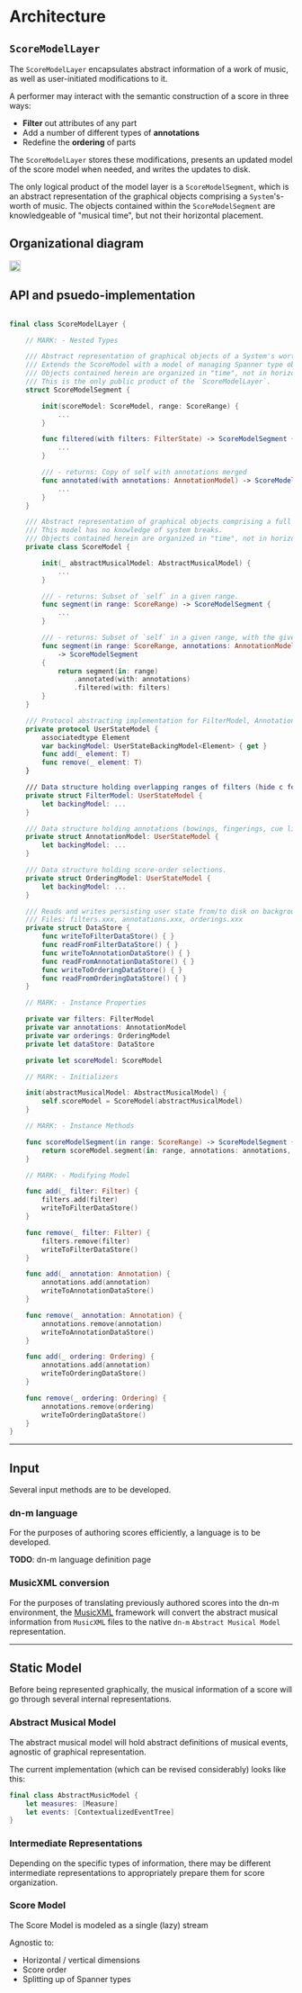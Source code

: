 # Architecture

## `ScoreModelLayer`

The `ScoreModelLayer` encapsulates abstract information of a work of music, as well as user-initiated modifications to it.

A performer may interact with the semantic construction of a score in three ways:

- **Filter** out attributes of any part
- Add a number of different types of **annotations**
- Redefine the **ordering** of parts

The `ScoreModelLayer` stores these modifications, presents an updated model of the score model when needed, and writes the updates to disk.

The only logical product of the model layer is a `ScoreModelSegment`, which is an abstract representation of the graphical objects comprising a `System`'s-worth of music. The objects contained within the `ScoreModelSegment` are knowledgeable of "musical time", but not their horizontal placement.

## Organizational diagram

<img src="img/ScoreModelLayer.png" alt="ScoreModelLayer" style="width: 20px;"/>

## API and psuedo-implementation

```Swift

final class ScoreModelLayer {

    // MARK: - Nested Types

    /// Abstract representation of graphical objects of a System's worth of music.
    /// Extends the ScoreModel with a model of managing Spanner type objects over System-breaks.
    /// Objects contained herein are organized in "time", not in horizontal space.
    /// This is the only public product of the `ScoreModelLayer`.
    struct ScoreModelSegment {

    	init(scoreModel: ScoreModel, range: ScoreRange) {
    		...
    	}

    	func filtered(with filters: FilterState) -> ScoreModelSegment {
    		...
    	}

    	/// - returns: Copy of self with annotations merged
        func annotated(with annotations: AnnotationModel) -> ScoreModelSegment {
            ...
        }
    }

    /// Abstract representation of graphical objects comprising a full score.
    /// This model has no knowledge of system breaks.
    /// Objects contained herein are organized in "time", not in horizontal space.
    private class ScoreModel {

        init(_ abstractMusicalModel: AbstractMusicalModel) {
            ...
        }

		/// - returns: Subset of `self` in a given range.
        func segment(in range: ScoreRange) -> ScoreModelSegment {
        	...
        }

        /// - returns: Subset of `self` in a given range, with the given `annotations` merged.
        func segment(in range: ScoreRange, annotations: AnnotationModel, filters: FilterModel) 
        	-> ScoreModelSegment 
        {
            return segment(in: range)
            	.annotated(with: annotations)
            	.filtered(with: filters)
        }
    }

    /// Protocol abstracting implementation for FilterModel, AnnotationModel, and OrderingModel.
    private protocol UserStateModel {
    	associatedtype Element
    	var backingModel: UserStateBackingModel<Element> { get }
    	func add(_ element: T)
    	func remove(_ element: T)
    }

    /// Data structure holding overlapping ranges of filters (hide c for a:b in (t0,t1)).
    private struct FilterModel: UserStateModel {
        let backingModel: ...
    }

    /// Data structure holding annotations (bowings, fingerings, cue links).
    private struct AnnotationModel: UserStateModel {
        let backingModel: ...
    }

	/// Data structure holding score-order selections.
    private struct OrderingModel: UserStateModel {
    	let backingModel: ...
    }

    /// Reads and writes persisting user state from/to disk on background thread.
    /// Files: filters.xxx, annotations.xxx, orderings.xxx
    private struct DataStore {
        func writeToFilterDataStore() { }
        func readFromFilterDataStore() { }
        func writeToAnnotationDataStore() { }
        func readFromAnnotationDataStore() { }
        func writeToOrderingDataStore() { }
        func readFromOrderingDataStore() { }
    }

    // MARK: - Instance Properties

    private var filters: FilterModel
    private var annotations: AnnotationModel
    private var orderings: OrderingModel
    private let dataStore: DataStore

    private let scoreModel: ScoreModel 

    // MARK: - Initializers

    init(abstractMusicalModel: AbstractMusicalModel) {
        self.scoreModel = ScoreModel(abstractMusicalModel)
    }

    // MARK: - Instance Methods

    func scoreModelSegment(in range: ScoreRange) -> ScoreModelSegment {
        return scoreModel.segment(in: range, annotations: annotations, filters: filters)
    }

    // MARK: - Modifying Model

    func add(_ filter: Filter) {
        filters.add(filter)
        writeToFilterDataStore()
    }

    func remove(_ filter: Filter) { 
        filters.remove(filter)
        writeToFilterDataStore()
    }

    func add(_ annotation: Annotation) { 
        annotations.add(annotation)
        writeToAnnotationDataStore()
    }

    func remove(_ annotation: Annotation) { 
        annotations.remove(annotation)
        writeToAnnotationDataStore()
    }

    func add(_ ordering: Ordering) { 
        annotations.add(annotation)
        writeToOrderingDataStore()
    }

    func remove(_ ordering: Ordering) { 
        annotations.remove(ordering)
        writeToOrderingDataStore()
    }
}
```

---

## Input

Several input methods are to be developed.

### dn-m language

For the purposes of authoring scores efficiently, a language is to be developed.

**TODO**: dn-m language definition page

### MusicXML conversion

For the purposes of translating previously authored scores into the dn-m environment, the [MusicXML](https://github.com/dn-m/MusicXML) framework will convert the abstract musical information from `MusicXML` files to the native `dn-m` `Abstract Musical Model` representation.

---

## Static Model

Before being represented graphically, the musical information of a score will go through several internal representations.

### Abstract Musical Model

The abstract musical model will hold abstract definitions of musical events, agnostic of graphical representation.

The current implementation (which can be revised considerably) looks like this:

```Swift
final class AbstractMusicModel {
	let measures: [Measure]
	let events: [ContextualizedEventTree]
}
```

### Intermediate Representations

Depending on the specific types of information, there may be different intermediate representations to appropriately prepare them for score organization.

### Score Model

The Score Model is modeled as a single (lazy) stream

Agnostic to:
- Horizontal / vertical dimensions
- Score order
- Splitting up of Spanner types